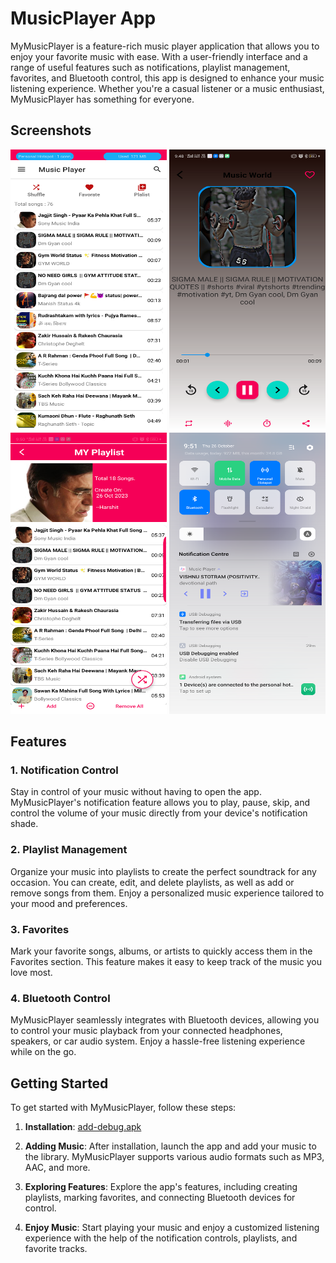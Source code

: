 # MusicPlayer App

MyMusicPlayer is a feature-rich music player application that allows you to enjoy your favorite music with ease. With a user-friendly interface and a range of useful features such as notifications, playlist management, favorites, and Bluetooth control, this app is designed to enhance your music listening experience. Whether you're a casual listener or a music enthusiast, MyMusicPlayer has something for everyone.

## Screenshots
<div style="overflow-x: auto; white-space: nowrap;">
   <img src="Screenshots/screenshot1.png" alt="HomeActivity.gif" width="250" height="450">
   <img src="Screenshots/screenshot2.png"  width="250" height="450">
   <img src="Screenshots/screenshot3.png"  width="250" height="450"></div>

   <div style="overflow-x: auto; white-space: nowrap;">
   <img src="Screenshots/screenshot4.png" alt="HomeActivity.gif" width="250" height="450">
   <img src="Screenshots/screenshot5.png"  width="250" height="450"></div>

## Features

### 1. Notification Control
Stay in control of your music without having to open the app. MyMusicPlayer's notification feature allows you to play, pause, skip, and control the volume of your music directly from your device's notification shade.

### 2. Playlist Management
Organize your music into playlists to create the perfect soundtrack for any occasion. You can create, edit, and delete playlists, as well as add or remove songs from them. Enjoy a personalized music experience tailored to your mood and preferences.

### 3. Favorites
Mark your favorite songs, albums, or artists to quickly access them in the Favorites section. This feature makes it easy to keep track of the music you love most.

### 4. Bluetooth Control
MyMusicPlayer seamlessly integrates with Bluetooth devices, allowing you to control your music playback from your connected headphones, speakers, or car audio system. Enjoy a hassle-free listening experience while on the go.

## Getting Started

To get started with MyMusicPlayer, follow these steps:

1. **Installation**: 
[add-debug.apk](https://github.com/Harshit-Goswami/Music_player/blob/master/Screenshots/app-debug.apk)

2. **Adding Music**: After installation, launch the app and add your music to the library. MyMusicPlayer supports various audio formats such as MP3, AAC, and more.

3. **Exploring Features**: Explore the app's features, including creating playlists, marking favorites, and connecting Bluetooth devices for control.

4. **Enjoy Music**: Start playing your music and enjoy a customized listening experience with the help of the notification controls, playlists, and favorite tracks.



